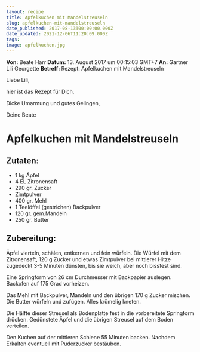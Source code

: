 ```yaml
---
layout: recipe
title: Apfelkuchen mit Mandelstreuseln
slug: apfelkuchen-mit-mandelstreuseln
date_published: 2017-08-13T00:00:00.000Z
date_updated: 2021-12-06T11:20:09.000Z
tags: 
image: apfelkuchen.jpg
---
```


**Von:** Beate Harr
**Datum:** 13. August 2017 um 00:15:03 GMT+7
**An:** Gartner Lili Georgette
**Betreff:** Rezept: Apfelkuchen mit Mandelstreuseln

Liebe Lili,

hier ist das Rezept für Dich.

Dicke Umarmung und gutes Gelingen,

Deine Beate

# Apfelkuchen mit Mandelstreuseln

## Zutaten:

- 1 kg Äpfel
- 4 EL Zitronensaft
- 290 gr. Zucker
- Zimtpulver
- 400 gr. Mehl
- 1 Teelöffel (gestrichen) Backpulver
- 120 gr. gem.Mandeln
- 250 gr. Butter

## Zubereitung:

Äpfel vierteln, schälen, entkernen und fein würfeln. Die Würfel mit dem Zitronensaft, 120 g Zucker und etwas Zimtpulver bei mittlerer Hitze zugedeckt 3-5 Minuten dünsten, bis sie weich, aber noch bissfest sind.

Eine Springform von 26 cm Durchmesser mit Backpapier auslegen. Backofen auf 175 Grad vorheizen.

Das Mehl mit Backpulver, Mandeln und den übrigen 170 g Zucker mischen. Die Butter würfeln und zufügen. Alles krümelig kneten.

Die Hälfte dieser Streusel als Bodenplatte fest in die vorbereitete Springform drücken. Gedünstete Äpfel und die übrigen Streusel auf dem Boden verteilen.

Den Kuchen auf der mittleren Schiene 55 Minuten backen. Nachdem Erkalten eventuell mit Puderzucker bestäuben.

